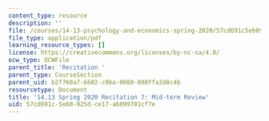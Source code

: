 ```yaml
---
content_type: resource
description: ''
file: /courses/14-13-psychology-and-economics-spring-2020/57cd691c5e60925dce17a6099701cf7e_MIT14_13s20_rec7.pdf
file_type: application/pdf
learning_resource_types: []
license: https://creativecommons.org/licenses/by-nc-sa/4.0/
ocw_type: OCWFile
parent_title: 'Recitation '
parent_type: CourseSection
parent_uid: b2f760a7-6602-c9ba-0080-008ffa2d8c4b
resourcetype: Document
title: '14.13 Spring 2020 Recitation 7: Mid-term Review'
uid: 57cd691c-5e60-925d-ce17-a6099701cf7e
---
```

